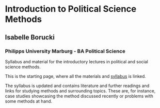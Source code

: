 # Introduction to Political Science Methods

## Isabelle Borucki

### Philipps University Marburg - BA Political Science

Syllabus and material for the introductory lectures in political and social science methods.

This is the starting page, where all the materials and [syllabus](~/Documents/___Uni_Marburg/Areas/Lehre/SoSe2023/Methodenvorlesung/PolwissMethoden) is linked.

The syllabus is updated and contains literature and further readings and links for studying methods and surrounding topics. These are, for instance, case studies showcasing the method discussed recently or problems with some methods at hand.
